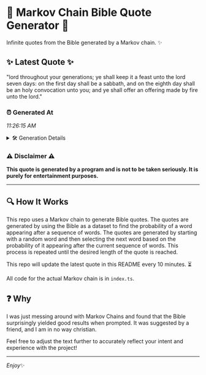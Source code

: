 # 📖 Markov Chain Bible Quote Generator 📖

Infinite quotes from the Bible generated by a Markov chain. ✨

## ✨ Latest Quote ✨
"lord throughout your generations; ye shall keep it a feast unto the lord seven days: on the first day shall be a sabbath, and on the eighth day shall be an holy convocation unto you; and ye shall offer an offering made by fire unto the lord."

### ⏰ Generated At
*11:26:15 AM*

<details>
    <summary>🛠️ Generation Details</summary>
    <p>
        <strong>🌱 Seed:</strong> lord<br>
        <strong>🔄 Iterations:</strong> 46<br>
        <strong>📜 Context History:</strong><br>[ lord ]: throughout<br>[ lord, throughout ]: your<br>[ lord, throughout, your ]: generations;<br>[ lord, throughout, your, generations; ]: ye<br>[ lord, throughout, your, generations;, ye ]: shall<br>[ lord, throughout, your, generations;, ye, shall ]: keep<br>[ throughout, your, generations;, ye, shall, keep ]: it<br>[ your, generations;, ye, shall, keep, it ]: a<br>[ generations;, ye, shall, keep, it, a ]: feast<br>[ ye, shall, keep, it, a, feast ]: unto<br>[ shall, keep, it, a, feast, unto ]: the<br>[ keep, it, a, feast, unto, the ]: lord<br>[ it, a, feast, unto, the, lord ]: seven<br>[ a, feast, unto, the, lord, seven ]: days:<br>[ feast, unto, the, lord, seven, days: ]: on<br>[ unto, the, lord, seven, days:, on ]: the<br>[ the, lord, seven, days:, on, the ]: first<br>[ lord, seven, days:, on, the, first ]: day<br>[ seven, days:, on, the, first, day ]: shall<br>[ days:, on, the, first, day, shall ]: be<br>[ on, the, first, day, shall, be ]: a<br>[ the, first, day, shall, be, a ]: sabbath,<br>[ first, day, shall, be, a, sabbath, ]: and<br>[ day, shall, be, a, sabbath,, and ]: on<br>[ shall, be, a, sabbath,, and, on ]: the<br>[ be, a, sabbath,, and, on, the ]: eighth<br>[ a, sabbath,, and, on, the, eighth ]: day<br>[ sabbath,, and, on, the, eighth, day ]: shall<br>[ and, on, the, eighth, day, shall ]: be<br>[ on, the, eighth, day, shall, be ]: an<br>[ the, eighth, day, shall, be, an ]: holy<br>[ eighth, day, shall, be, an, holy ]: convocation<br>[ day, shall, be, an, holy, convocation ]: unto<br>[ shall, be, an, holy, convocation, unto ]: you;<br>[ be, an, holy, convocation, unto, you; ]: and<br>[ an, holy, convocation, unto, you;, and ]: ye<br>[ holy, convocation, unto, you;, and, ye ]: shall<br>[ convocation, unto, you;, and, ye, shall ]: offer<br>[ unto, you;, and, ye, shall, offer ]: an<br>[ you;, and, ye, shall, offer, an ]: offering<br>[ and, ye, shall, offer, an, offering ]: made<br>[ ye, shall, offer, an, offering, made ]: by<br>[ shall, offer, an, offering, made, by ]: fire<br>[ offer, an, offering, made, by, fire ]: unto<br>[ an, offering, made, by, fire, unto ]: the<br>[ offering, made, by, fire, unto, the ]: lord.<br>
    </p>
</details>

### ⚠️ Disclaimer ⚠️
**This quote is generated by a program and is not to be taken seriously. It is purely for entertainment purposes.**

---

## 🔍 How It Works

This repo uses a Markov chain to generate Bible quotes. The quotes are generated by using the Bible as a dataset to find the probability of a word appearing after a sequence of words. The quotes are generated by starting with a random word and then selecting the next word based on the probability of it appearing after the current sequence of words. This process is repeated until the desired length of the quote is reached.

This repo will update the latest quote in this README every 10 minutes. ⏳

All code for the actual Markov chain is in `index.ts`.

## ❓ Why

I was just messing around with Markov Chains and found that the Bible surprisingly yielded good results when prompted. 
It was suggested by a friend, and I am in no way christian.

Feel free to adjust the text further to accurately reflect your intent and experience with the project!

---

*Enjoy*✨
